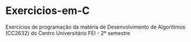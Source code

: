 # Exercicios-em-C

 Exercícios de programação da matéria de Desenvolvimento de Algorítimos (CC2632) do Centro Universitário FEI - 2º semestre
